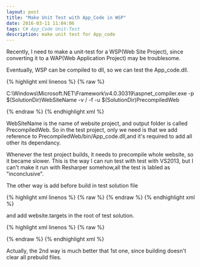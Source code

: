 ```yaml
---
layout: post
title: "Make Unit Test with App_Code in WSP"
date: 2016-03-11 11:04:06
tags: C# App_Code Unit-Test
description: make unit test for App_code
---
```


Recently, I need to make a unit-test for a WSP(Web Site Project), since converting it to a WAP(Web Application Project) may be troublesome.

Eventually, WSP can be compiled to dll, so we can test the App_code.dll.

{% highlight xml linenos %}
{% raw %}

  <PropertyGroup>
    <PreBuildEvent>C:\Windows\Microsoft.NET\Framework\v4.0.30319\aspnet_compiler.exe -p $(SolutionDir)WebSiteName -v / -f -u $(SolutionDir)PrecompiledWeb</PreBuildEvent>
  </PropertyGroup>

{% endraw %}
{% endhighlight xml %}

WebSiteName is the name of website project, and output folder is called PrecompiledWeb. So in the test project, only we need is that we add reference to PrecompiledWeb/bin/App_code.dll,and it's required to add all other its dependancy.

Whenever the test project builds, it needs to precompile whole website, so it became slower. This is the way I can run test with test with VS2013, but I can't make it run with Resharper somehow,all the test is labled as "inconclusive".


The other way is add before build in test solution file

{% highlight xml linenos %}
{% raw %}
  <Import Project="$(ProjectDir)\Website.targets" />
  <Target Name="BeforeBuild" DependsOnTargets="CompileWebsite">
  </Target>
{% endraw %}
{% endhighlight xml %}

and add website.targets in the root of test solution.


{% highlight xml linenos %}
{% raw %}

<?xml version="1.0" encoding="utf-8"?>
<!--
    Target that compiles Website's App_Code to be used for testing
  -->
<Project DefaultTargets="CompileWebsite" ToolsVersion="12.0" xmlns="http://schemas.microsoft.com/developer/msbuild/2003">
  <ItemGroup>
    <AppCodeFiles Include="$(WebsitePath)\$(WebsiteName)\App_Code\**\*.*" />
  </ItemGroup>
  <Target Name="CompileWebsite" Inputs="@(AppCodeFiles)" Outputs="$(ProjectDir)\PrecompiledWeb\bin\App_Code.dll">
    <AspNetCompiler VirtualPath="$(WebsiteName)" PhysicalPath="$(WebsitePath)\$(WebsiteName)" TargetPath="$(ProjectDir)\PrecompiledWeb" Force="true" Debug="true" />
  </Target>
  <Target Name="CleanWebsite">
    <RemoveDir Directories="$(WebsitePath)\$(WebsiteName)\PrecompiledWeb" />
  </Target>  
</Project>

{% endraw %}
{% endhighlight xml %}


Actually, the 2nd way is much better that 1st one, since building doesn't clear all prebuild files.